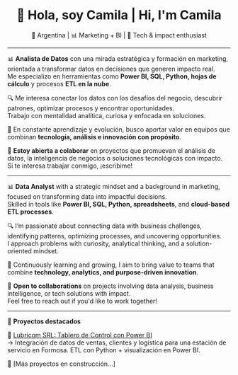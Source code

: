 <h1 align="center">👋 Hola, soy Camila | Hi, I'm Camila</h1>
<p align="center">
📍 Argentina | 📊 Marketing + BI | 🌱 Tech & impact enthusiast
</p>


---

📊 **Analista de Datos** con una mirada estratégica y formación en marketing, orientada a transformar datos en decisiones que generen impacto real.  
Me especializo en herramientas como **Power BI, SQL, Python, hojas de cálculo** y procesos **ETL en la nube**.

🔍 Me interesa conectar los datos con los desafíos del negocio, descubrir patrones, optimizar procesos y encontrar oportunidades.  
Trabajo con mentalidad analítica, curiosa y enfocada en soluciones.

🌱 En constante aprendizaje y evolución, busco aportar valor en equipos que combinan **tecnología, análisis e innovación con propósito**.

🤝 **Estoy abierta a colaborar** en proyectos que promuevan el análisis de datos, la inteligencia de negocios o soluciones tecnológicas con impacto.  
Si te interesa trabajar conmigo, ¡escribime!

---

📊 **Data Analyst** with a strategic mindset and a background in marketing, focused on transforming data into impactful decisions.  
Skilled in tools like **Power BI, SQL, Python, spreadsheets**, and **cloud-based ETL processes**.

🔍 I’m passionate about connecting data with business challenges, identifying patterns, optimizing processes, and uncovering opportunities.  
I approach problems with curiosity, analytical thinking, and a solution-oriented mindset.

🌱 Continuously learning and growing, I aim to bring value to teams that combine **technology, analytics, and purpose-driven innovation**.

🤝 **Open to collaborations** on projects involving data analysis, business intelligence, or tech solutions with impact.  
Feel free to reach out if you'd like to work together!

---

🚀 **Proyectos destacados**

🔹 [Lubricom SRL: Tablero de Control con Power BI](https://github.com/cpereyra-bi/LubricomSRL)  
→ Integración de datos de ventas, clientes y logística para una estación de servicio en Formosa. ETL con Python + visualización en Power BI.

🔹 [Más proyectos en construcción...]
